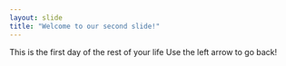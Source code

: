 ```yaml
---
layout: slide
title: "Welcome to our second slide!"
---
```

This is the first day of the rest of your life
Use the left arrow to go back!

